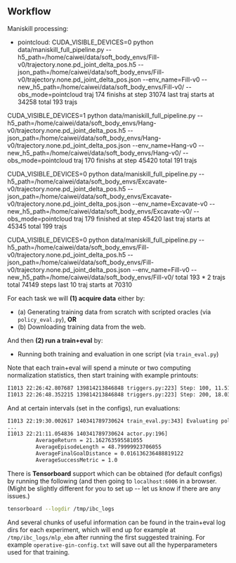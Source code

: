 ## Workflow

Maniskill processing:
- pointcloud:
CUDA_VISIBLE_DEVICES=0 python data/maniskill_full_pipeline.py --h5_path=/home/caiwei/data/soft_body_envs/Fill-v0/trajectory.none.pd_joint_delta_pos.h5 --json_path=/home/caiwei/data/soft_body_envs/Fill-v0/trajectory.none.pd_joint_delta_pos.json --env_name=Fill-v0 --new_h5_path=/home/caiwei/data/soft_body_envs/Fill-v0/ --obs_mode=pointcloud
traj 174 finishs at step 31074
last traj starts at 34258
total 193 trajs

CUDA_VISIBLE_DEVICES=1 python data/maniskill_full_pipeline.py --h5_path=/home/caiwei/data/soft_body_envs/Hang-v0/trajectory.none.pd_joint_delta_pos.h5 --json_path=/home/caiwei/data/soft_body_envs/Hang-v0/trajectory.none.pd_joint_delta_pos.json --env_name=Hang-v0 --new_h5_path=/home/caiwei/data/soft_body_envs/Hang-v0/ --obs_mode=pointcloud
traj 170 finishs at step 45420
total 191 trajs

CUDA_VISIBLE_DEVICES=0 python data/maniskill_full_pipeline.py --h5_path=/home/caiwei/data/soft_body_envs/Excavate-v0/trajectory.none.pd_joint_delta_pos.h5 --json_path=/home/caiwei/data/soft_body_envs/Excavate-v0/trajectory.none.pd_joint_delta_pos.json --env_name=Excavate-v0 --new_h5_path=/home/caiwei/data/soft_body_envs/Excavate-v0/ --obs_mode=pointcloud
traj 179 finished at step 45420
last traj starts at 45345
total 199 trajs

CUDA_VISIBLE_DEVICES=0 python data/maniskill_full_pipeline.py  --h5_path=/home/caiwei/data/soft_body_envs/Fill-v0/trajectory.none.pd_joint_delta_pos.h5 --json_path=/home/caiwei/data/soft_body_envs/Fill-v0/trajectory.none.pd_joint_delta_pos.json  --env_name=Fill-v0 --new_h5_path=/home/caiwei/data/soft_body_envs/Fill-v0/
total 193 * 2 trajs
total 74149 steps
last 10 traj starts at 70310

For each task we will **(1) acquire data** either by:

  - (a) Generating training data from scratch with scripted oracles (via `policy_eval.py`), **OR**
  - (b) Downloading training data from the web.

And then **(2) run a train+eval** by:

  - Running both training and evaluation in one script (via `train_eval.py`)

Note that each train+eval will spend a minute or two
computing normalization statistics, then start training with example printouts:

```bash
I1013 22:26:42.807687 139814213846848 triggers.py:223] Step: 100, 11.514 steps/sec
I1013 22:26:48.352215 139814213846848 triggers.py:223] Step: 200, 18.036 steps/sec
```

And at certain intervals (set in the configs), run evaluations:

```bash
I1013 22:19:30.002617 140341789730624 train_eval.py:343] Evaluating policy.
...
I1013 22:21:11.054836 140341789730624 actor.py:196]
		 AverageReturn = 21.162763595581055
		 AverageEpisodeLength = 48.79999923706055
		 AverageFinalGoalDistance = 0.016136236488819122
		 AverageSuccessMetric = 1.0

```

There is **Tensorboard** support which can be obtained (for default configs) by running the following (and then going to `localhost:6006` in a browser.  (Might be slightly different for you to set up -- let us know if there are any issues.)

```bash
tensorboard --logdir /tmp/ibc_logs
```

And several chunks of useful information can be found in the train+eval log dirs for each experiment, which will end up for example at `/tmp/ibc_logs/mlp_ebm` after running the first suggested training.  For example `operative-gin-config.txt` will save out all the hyperparameters used for that training.
